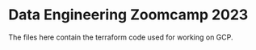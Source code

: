 # Data Engineering Zoomcamp 2023  

The files here contain the terraform code used for working on GCP.
